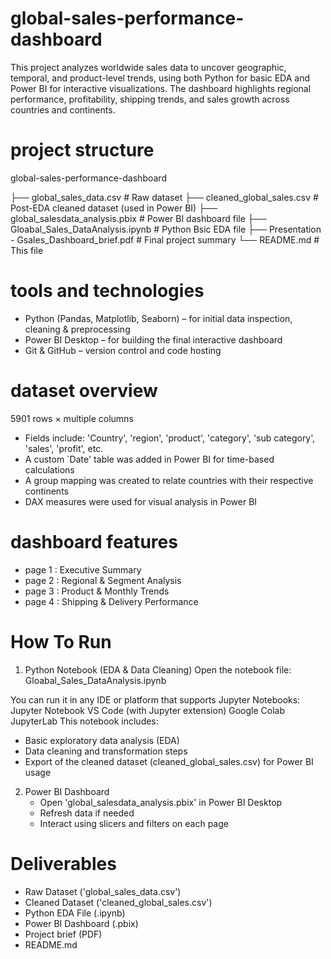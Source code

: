 # global-sales-performance-dashboard
This project analyzes worldwide sales data to uncover geographic, temporal, and product-level trends, using both Python for basic EDA and Power BI for interactive visualizations.
The dashboard highlights regional performance, profitability, shipping trends, and sales growth across countries and continents.
# project structure
global-sales-performance-dashboard

├── global_sales_data.csv # Raw dataset 
├── cleaned_global_sales.csv # Post-EDA cleaned dataset (used in Power BI)
├── global_salesdata_analysis.pbix # Power BI dashboard file
├── Gloabal_Sales_DataAnalysis.ipynb  # Python Bsic EDA file
├── Presentation - Gsales_Dashboard_brief.pdf # Final project summary 
└── README.md # This file
# tools and technologies
   - Python (Pandas, Matplotlib, Seaborn) – for initial data inspection, cleaning & preprocessing
   - Power BI Desktop – for building the final interactive dashboard
   - Git & GitHub – version control and code hosting
# dataset overview
5901 rows × multiple columns
   - Fields include: 'Country', 'region', 'product', 'category', 'sub category', 'sales', 'profit', etc.
   - A custom `Date' table was added in Power BI for time-based calculations
   - A group mapping was created to relate countries with their respective continents
   - DAX measures were used for visual analysis in Power BI
# dashboard features
   - page 1 : Executive Summary
   - page 2 : Regional & Segment Analysis
   - page 3 : Product & Monthly Trends
   - page 4 : Shipping & Delivery Performance
# How To Run
1. Python Notebook (EDA & Data Cleaning)
Open the notebook file:
Gloabal_Sales_DataAnalysis.ipynb

You can run it in any IDE or platform that supports Jupyter Notebooks:
Jupyter Notebook
VS Code (with Jupyter extension)
Google Colab
JupyterLab
This notebook includes:
   - Basic exploratory data analysis (EDA)
   - Data cleaning and transformation steps
   - Export of the cleaned dataset (cleaned_global_sales.csv) for Power BI usage
2. Power BI Dashboard  
   - Open 'global_salesdata_analysis.pbix' in Power BI Desktop
   - Refresh data if needed
   - Interact using slicers and filters on each page
#  Deliverables
   - Raw Dataset ('global_sales_data.csv')
   - Cleaned Dataset ('cleaned_global_sales.csv')
   - Python EDA File (.ipynb)
   - Power BI Dashboard (.pbix)
   - Project brief (PDF)
   - README.md 
